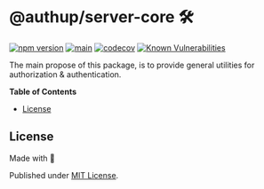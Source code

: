 # @authup/server-core 🛠

[![npm version](https://badge.fury.io/js/@authup%2Fserver-common.svg)](https://badge.fury.io/js/@authup%2Fserver-common)
[![main](https://github.com/authup/authup/actions/workflows/main.yml/badge.svg)](https://github.com/authup/authup/actions/workflows/main.yml)
[![codecov](https://codecov.io/gh/authup/authup/branch/master/graph/badge.svg?token=FHE347R1NW)](https://codecov.io/gh/authup/authup)
[![Known Vulnerabilities](https://snyk.io/test/github/authup/authup/badge.svg)](https://snyk.io/test/github/authup/authup)

The main propose of this package, is to provide general utilities for authorization & authentication.

**Table of Contents**

- [License](#license)

## License

Made with 💚

Published under [MIT License](./LICENSE).
